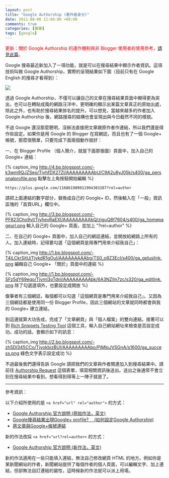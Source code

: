 ```yaml
--- 
layout: post
title: "Google Authorship (著作者身分)"
date: 2011-08-06 11:04:00 +08:00
comments: true
categories: [雜筆]
tags: [google]
---
```


<span style="color:red;">更新：關於 Google Authorship 的運作機制與非 Blogger 使用者的使用參考，[請見此篇](/blog/2011/08/09/more-on-google-authorship/)。</span>

Google 搜尋最近新加入了一項功能，就是可以在搜尋結果中顯示作者資訊。這項技術叫做 Google Authorship，實際的呈現結果如下圖（目前只有在 Google English 的搜尋才看得到）：

![](http://4.bp.blogspot.com/-rmPvyuZFFZg/Tjyhffmt8uI/AAAAAAAAAbY/Hya9qlYGtT0/s400/ga_sample.png)

<!-- more -->

透過 Google Authorship，不僅可以讓自己的文章在搜尋結果頁面中顯得更為突出，也可以在轉貼成風的網路汪洋中，更明確的顯示出某篇文章真正的原始出處，除此之外，也有助於搜尋結果排名的提升。可以想見，當越來越多的作者加入 Google Authorship 後，網路搜尋的結構也會呈現出與今日截然不同的樣貌。

不過 Google 還沒那麼聰明，沒辦法直接把文章跟原作者作連結，所以我們還是得作些設定。如果你是用 Google 的 Blogger 在寫網誌，而且也有了一個 Google+ 帳號，那麼很簡單，只要完成下面兩個動作就好：

一、在 Blogger Profile （個人簡介，就是下面那張圖）頁面中，加入自己的 Google+ 連結：

{% caption_img http://4.bp.blogspot.com/-k3wm9QJZSeo/TjyhfDX27ZI/AAAAAAAAAbU/C9A2u8yJ05k/s400/ga_personalprofile.png 點擊左上角按鈕開始編輯 %}

    https://plus.google.com/116861989911994383287?rel=author

請把上面連結的數字部分，替換成自己的 Google+ ID，然後輸入在「一般」資訊區塊的「首頁URL」欄位中。

{% caption_img http://3.bp.blogspot.com/-PF823Cho9vI/TjyhevRaEXI/AAAAAAAAAbQ/zjguQ8f7604/s400/ga_homepageurl.png 輸入自己的 Google+ 頁面，並加上 "?rel=author" %}

二、在自己的 Google+ 頁面中，加入自己的網誌連結，並開放給網路上所有的人。加入連結時，記得要勾選「這個網頁是用專門用來介紹我自己」：

{% caption_img http://1.bp.blogspot.com/-T4iLCkrSjtU/TjykdR1gOuI/AAAAAAAAAbg/TS0_o8Z3EcI/s400/ga_gpluslink.png 編輯自己 Google+ 「關於」頁面中的連結 %}

{% caption_img http://1.bp.blogspot.com/-SFz5dY69eqo/TjymI3oTdnI/AAAAAAAAAbk/6A3NZIIn7zc/s320/ga_editlink.png 除了勾選選項外，也要設定成開放 %}

像筆者有三個網誌，每個都可以勾選「這個網頁是專門用來介紹我自己」。又因為三個網誌都是使用同一份 Blogger Profile，因此三個網站的文章就同時都會與我的 Google+ 建立連結。

到這邊就算大功告成，完成了「文章網頁」與「個人檔案」的雙向連結。接著可以到 [Rich Snippets Testing Tool](http://www.google.com/webmasters/tools/richsnippets) 這個工具，輸入自己網站網址來檢查是否設定成功。成功的話，會顯示如下的訊息：

{% caption_img http://2.bp.blogspot.com/-zh5DI345CCo/TjyokbizBUI/AAAAAAAAAbo/PjMlpJVSGnA/s1600/ga_success.png 綠色文字表示設定成功 %}

不過最後我們還得告訴 Google 請把我們的文章與作者關連加入到搜尋結果中。請前往 [Authorship Request](https://spreadsheets.google.com/a/google.com/spreadsheet/viewform?formkey=dHdCLVRwcTlvOWFKQXhNbEgtbE10QVE6MQ) 這個表單，填寫相關資訊後送出。送出之後通常不會立刻在搜尋結果中看到，想看得到得等上一陣子就是了。

----

參考資訊：

以下介紹所使用的是 `<a href="url" rel="author">` 的方式：

- [Google Authorship 官方說明 (原始作法，英文)](http://www.google.com/support/webmasters/bin/answer.py?answer=1229920)
- [Google搜尋結果出現Google+ profile? 　(如何設定Google Authorship)](http://st-threath.blogspot.com/2011/08/googlegoogle-profile-google-authorship.html)
- [將文章與Google+帳號連結](http://mynotes.org/tech/2011/08/04/5335.htm)

新的作法改採 `<a href="url?rel=author>` 的方式：

- [Google Authorship 官方說明 (新作法，英文)](http://www.google.com/support/webmasters/bin/answer.py?answer=1408986)

新的作法適用在一些只能填入連結，無法自己修改網頁 HTML 的地方。例如你是某新聞網站的作者，新聞網站提供了每個作者的個人頁面，可以編輯文字、加上連結，但卻無法自訂連結的屬性，這時候新的作法就可以派上用場。
